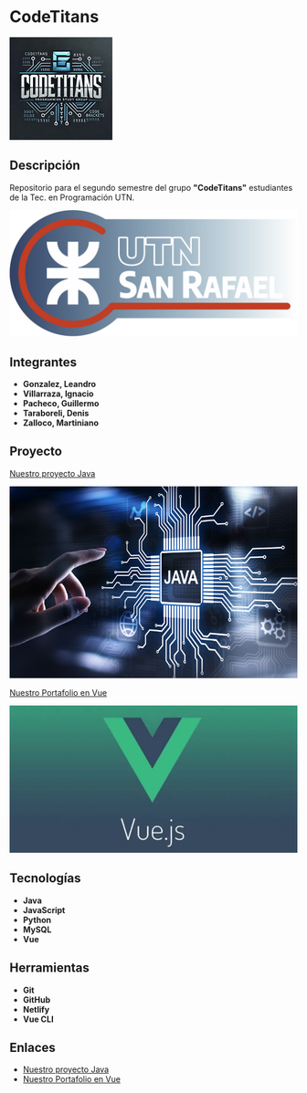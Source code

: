 # CodeTitans

![Logo1](./assets/descarga.png)

## Descripción

Repositorio para el segundo semestre del grupo **"CodeTitans"** estudiantes de la Tec. en Programación UTN.

![Logo2](./assets/utn_icon_03.png)

## Integrantes

- **Gonzalez, Leandro**
- **Villarraza, Ignacio**
- **Pacheco, Guillermo**
- **Taraboreli, Denis**
- **Zalloco, Martiniano**

## Proyecto

[Nuestro proyecto Java](https://github.com/PowerSystem2024/CodeTitansIntegradorJava/tree/main/ProyectoIntegradorJava)

![Logo3](./assets/AdobeStock_292835773-java-750x500-1.png)

[Nuestro Portafolio en Vue](https://codetitans-utn.netlify.app/)

![Logo4](./assets/vue.png)

## Tecnologías

- **Java**
- **JavaScript**
- **Python**
- **MySQL**
- **Vue**

## Herramientas

- **Git**
- **GitHub**
- **Netlify**
- **Vue CLI**

## Enlaces

- [Nuestro proyecto Java](https://github.com/PowerSystem2024/CodeTitansIntegradorJava/tree/main/ProyectoIntegradorJava)
- [Nuestro Portafolio en Vue](https://codetitans-utn.netlify.app/)
